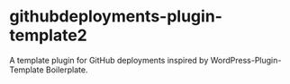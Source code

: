 # githubdeployments-plugin-template2
A template plugin for GitHub deployments inspired by WordPress-Plugin-Template Boilerplate.
